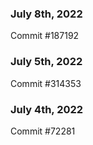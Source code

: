 ### July 8th, 2022

Commit #187192

### July 5th, 2022

Commit #314353


### July 4th, 2022

Commit #72281
